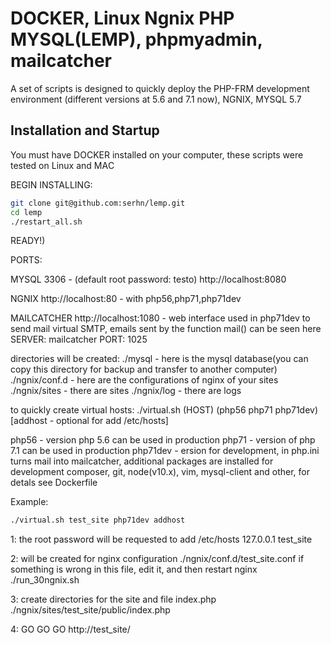 # DOCKER, Linux Ngnix PHP MYSQL(LEMP), phpmyadmin, mailcatcher

A set of scripts is designed to quickly deploy the PHP-FRM development environment (different versions at 5.6 and 7.1 now), NGNIX, MYSQL 5.7

## Installation and Startup

You must have DOCKER installed on your computer, these scripts were tested on Linux and MAС

BEGIN INSTALLING:
```sh
git clone git@github.com:serhn/lemp.git
cd lemp
./restart_all.sh
```
READY!)


PORTS:

MYSQL
3306 - (default root password: testo)
http://localhost:8080 

NGNIX
http://localhost:80 - with php56,php71,php71dev

MAILCATCHER
http://localhost:1080 - web interface
used in php71dev to send mail
virtual SMTP, emails sent by the function mail() can be seen here
SERVER: mailcatcher 
PORT: 1025


directories will be created:
./mysql - here is the mysql database(you can copy this directory for backup and transfer to another computer)
./ngnix/conf.d - here are the configurations of nginx of your sites
./ngnix/sites - there are sites
./ngnix/log - there are logs


to quickly create virtual hosts:
./virtual.sh (HOST) (php56 php71 php71dev) [addhost - optional for add /etc/hosts]


php56 - version php 5.6 can be used in production
php71 - version of php 7.1 can be used in production
php71dev - ersion for development, in php.ini turns mail into mailcatcher, additional packages are installed for development composer, git, node(v10.x), vim, mysql-client and other, for detals see Dockerfile 

Example:
```sh
./virtual.sh test_site php71dev addhost
```

1:
the root password will be requested to add
/etc/hosts 
127.0.0.1	test_site


2:
will be created for nginx configuration
./ngnix/conf.d/test_site.conf
if something is wrong in this file, edit it, and then restart nginx
./run_30ngnix.sh

3:
create directories for the site and file index.php
./ngnix/sites/test_site/public/index.php

4:
GO GO GO http://test_site/
